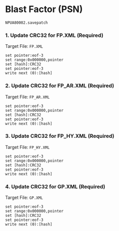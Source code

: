 #  Blast Factor (PSN) 

`NPUA80002.savepatch`

### 1. Update CRC32 for FP.XML (Required)

Target File: `FP.XML`

```
set pointer:eof-3
set range:0x000000,pointer
set [hash]:CRC32
set pointer:eof-3
write next (0):[hash]
```

### 2. Update CRC32 for FP_AR.XML (Required)

Target File: `FP_AR.XML`

```
set pointer:eof-3
set range:0x000000,pointer
set [hash]:CRC32
set pointer:eof-3
write next (0):[hash]
```

### 3. Update CRC32 for FP_HY.XML (Required)

Target File: `FP_HY.XML`

```
set pointer:eof-3
set range:0x000000,pointer
set [hash]:CRC32
set pointer:eof-3
write next (0):[hash]
```

### 4. Update CRC32 for GP.XML (Required)

Target File: `GP.XML`

```
set pointer:eof-3
set range:0x000000,pointer
set [hash]:CRC32
set pointer:eof-3
write next (0):[hash]
```


